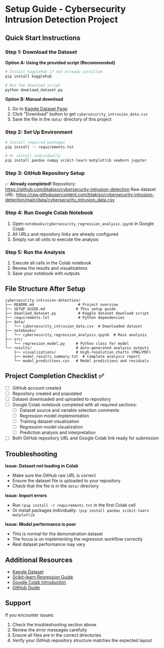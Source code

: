 # Setup Guide - Cybersecurity Intrusion Detection Project

## Quick Start Instructions

### Step 1: Download the Dataset

**Option A: Using the provided script (Recommended)**
```bash
# Install kagglehub if not already installed
pip install kagglehub

# Run the download script
python download_dataset.py
```

**Option B: Manual download**
1. Go to [Kaggle Dataset Page](https://www.kaggle.com/datasets/dnkumars/cybersecurity-intrusion-detection-dataset)
2. Click "Download" button to get `cybersecurity_intrusion_data.csv`
3. Save the file in the `data/` directory of this project

### Step 2: Set Up Environment
```bash
# Install required packages
pip install -r requirements.txt

# Or install individually
pip install pandas numpy scikit-learn matplotlib seaborn jupyter
```

### Step 3: GitHub Repository Setup
✅ **Already completed!** 
Repository: https://github.com/btakiso/cybersecurity-intrusion-detection
Raw dataset URL: https://raw.githubusercontent.com/btakiso/cybersecurity-intrusion-detection/main/data/cybersecurity_intrusion_data.csv

### Step 4: Run Google Colab Notebook
1. Open `notebooks/cybersecurity_regression_analysis.ipynb` in Google Colab
2. All URLs and repository links are already configured
3. Simply run all cells to execute the analysis

### Step 5: Run the Analysis
1. Execute all cells in the Colab notebook
2. Review the results and visualizations
3. Save your notebook with outputs

## File Structure After Setup
```
cybersecurity-intrusion-detection/
├── README.md                    # Project overview
├── SETUP_GUIDE.md              # This setup guide
├── download_dataset.py          # Kaggle dataset download script
├── requirements.txt             # Python dependencies
├── data/
│   └── cybersecurity_intrusion_data.csv  # Downloaded dataset
├── notebooks/
│   └── cybersecurity_regression_analysis.ipynb  # Main analysis
├── src/
│   └── regression_model.py     # Python class for model
└── results/                    # Auto-generated analysis outputs
    ├── visualizations/         # High-resolution charts (PNG/PDF)
    ├── model_results_summary.txt  # Complete analysis report
    └── model_predictions.csv   # Model predictions and residuals
```

## Project Completion Checklist ✅

- [ ] GitHub account created
- [ ] Repository created and populated
- [ ] Dataset downloaded and uploaded to repository
- [ ] Google Colab notebook completed with all required sections:
  - [ ] Dataset source and variable selection comments
  - [ ] Regression model implementation
  - [ ] Training dataset visualization
  - [ ] Regression model visualization
  - [ ] Prediction analysis and interpretation
- [ ] Both GitHub repository URL and Google Colab link ready for submission

## Troubleshooting

**Issue: Dataset not loading in Colab**
- Make sure the GitHub raw URL is correct
- Ensure the dataset file is uploaded to your repository
- Check that the file is in the `data/` directory

**Issue: Import errors**
- Run `!pip install -r requirements.txt` in the first Colab cell
- Or install packages individually: `!pip install pandas scikit-learn matplotlib`

**Issue: Model performance is poor**
- This is normal for the demonstration dataset
- The focus is on implementing the regression workflow correctly
- Real dataset performance may vary

## Additional Resources

- [Kaggle Dataset](https://www.kaggle.com/datasets/dnkumars/cybersecurity-intrusion-detection-dataset)
- [Scikit-learn Regression Guide](https://scikit-learn.org/stable/supervised_learning.html#supervised-learning)
- [Google Colab Introduction](https://colab.research.google.com/notebooks/intro.ipynb)
- [GitHub Guide](https://guides.github.com/activities/hello-world/)

## Support

If you encounter issues:
1. Check the troubleshooting section above
2. Review the error messages carefully
3. Ensure all files are in the correct directories
4. Verify your GitHub repository structure matches the expected layout
